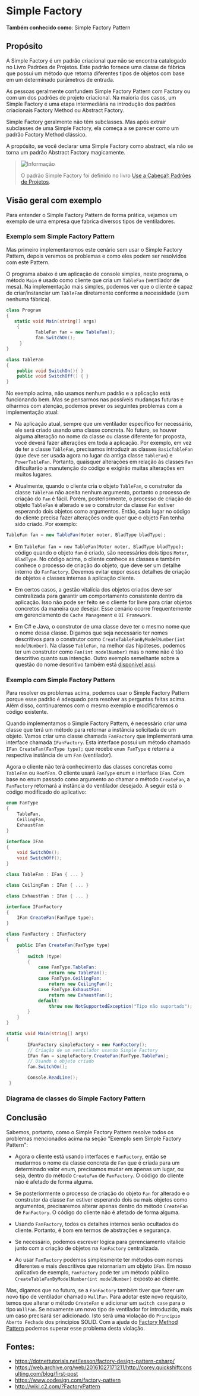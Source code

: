 # Simple Factory

**Também conhecido como**: Simple Factory Pattern


## Propósito

A Simple Factory é um padrão criacional que não se encontra catalogado no Livro Padrões de Projetos. 
Este padrão fornece uma classe de fábrica que possui um método que retorna diferentes tipos de objetos com base em um determinado parâmetros de entrada.

As pessoas geralmente confundem Simple Factory Pattern com Factory ou com um dos padrões de projeto criacional. 
Na maioria dos casos, um Simple Factory é uma etapa intermediária na introdução dos padrões criacionais Factory Method ou Abstract Factory.

Simple Factory geralmente não têm subclasses. Mas após extrair subclasses de uma Simple Factory, ela começa a se parecer como um padrão Factory Method clássico.

A propósito, se você declarar uma Simple Factory como abstract, ela não se torna um padrão Abstract Factory magicamente.

> <picture>
>   <source media="(prefers-color-scheme: light)" srcset="https://raw.githubusercontent.com/Mqxx/GitHub-Markdown/main/blockquotes/badge/light-theme/note.svg">
>   <img alt="Informação" src="https://raw.githubusercontent.com/Mqxx/GitHub-Markdown/main/blockquotes/badge/dark-theme/note.svg">
> </picture>
>
> O padrão Simple Factory foi definido no livro [Use a Cabeça!: Padrões de Projetos](https://www.amazon.com.br/-/dp/8576081741/).


## Visão geral com exemplo

Para entender o Simple Factory Pattern de forma prática, vejamos um exemplo de uma empresa que fabrica diversos tipos de ventiladores.


### Exemplo sem Simple Factory Pattern

Mas primeiro implementaremos este cenário sem usar o Simple Factory Pattern, depois veremos os problemas e como eles podem ser resolvidos com este Pattern.

O programa abaixo é um aplicação de console simples, neste programa, o método `Main` é usado como cliente que cria um `TableFan` (ventilador de mesa). Na implementação mais simples, podemos ver que o cliente é capaz de criar/instanciar um `TableFan` diretamente conforme a necessidade (sem nenhuma fábrica).

```csharp
class Program
{
   static void Main(string[] args)
    {
           TableFan fan = new TableFan();
           fan.SwitchOn();
     }
}

class TableFan 
{ 
    public void SwitchOn(){ }
    public void SwitchOff() { }
}
```


No exemplo acima, não usamos nenhum padrão e a aplicação está funcionando bem. Mas se pensarmos nas possíveis mudanças futuras e olharmos com atenção, podemos prever os seguintes problemas com a implementação atual:

- Na aplicação atual, sempre que um ventilador específico for necessário, ele será criado usando uma classe concreta. No futuro, se houver alguma alteração no nome da classe ou classe diferente for proposta, você deverá fazer alterações em toda a aplicação. Por exemplo, em vez de ter a classe `TableFan`, precisamos introduzir as classes `BasicTableFan` (que deve ser usada agora no lugar da antiga classe `TableFan`) e `PowerTableFan`. Portanto, quaisquer alterações em relação às classes `Fan` dificultarão a manutenção do código e exigirão muitas alterações em muitos lugares.
 
- Atualmente, quando o cliente cria o objeto `TableFan`, o construtor da classe `TableFan` não aceita nenhum argumento, portanto o processo de criação do `Fan` é fácil. Porém, posteriormente, o processo de criação do objeto `TableFan` é alterado e se o construtor da classe `Fan` estiver esperando dois objetos como argumentos. Então, cada lugar no código do cliente precisa fazer alterações onde quer que o objeto Fan tenha sido criado. Por exemplo:

```csharp
TableFan fan = new TableFan(Moter moter, BladType bladType);
```

- Em `TableFan fan = new TableFan(Moter moter, BladType bladType);` código quando o objeto `fan` é criado, são necessários dois tipos `Moter`, `BladType`. No código acima, o cliente conhece as classes e também conhece o processo de criação do objeto, que deve ser um detalhe interno do `FanFactory`. Devemos evitar expor esses detalhes de criação de objetos e classes internas à aplicação cliente.
 
- Em certos casos, a gestão vitalícia dos objetos criados deve ser centralizada para garantir um comportamento consistente dentro da aplicação. Isso não pode ser feito se o cliente for livre para criar objetos concretos da maneira que desejar. Esse cenário ocorre frequentemente em gerenciamento de `Cache Management` e `DI Framework`.

- Em C# e Java, o construtor de uma classe deve ter o mesmo nome que o nome dessa classe. Digamos que seja necessário ter nomes descritivos para o construtor como `CreateTableFanByModelNumber(int modelNumber)`. Na classe `TableFan`, na melhor das hipóteses, podemos ter um construtor como `Fan(int modelNumber)` mas o nome não é tão descritivo quanto sua intenção. Outro exemplo semelhante sobre a questão do nome descritivo também está [disponível aqui](https://pt.wikipedia.org/wiki/F%C3%A1brica_(programa%C3%A7%C3%A3o_orientada_a_objetos)#Nomes_descritivos).


### Exemplo com Simple Factory Pattern

Para resolver os problemas acima, podemos usar o Simple Factory Pattern porque esse padrão é adequado para resolver as perguntas feitas acima. Além disso, continuaremos com o mesmo exemplo e modificaremos o código existente.

Quando implementamos o Simple Factory Pattern, é necessário criar uma classe que terá um método para retornar a instância solicitada de um objeto. Vamos criar uma classe chamada `FanFactory` que implementará uma interface chamada `IFanFactory`. Esta interface possui um método chamado `IFan CreateFan(FanType type);` que recebe `enum FanType` e retorna a respectiva instância de um `Fan` (ventilador).

Agora o cliente não terá conhecimento das classes concretas como `TableFan` ou `RoofFan`. O cliente usará `FanType` enum e interface `IFan`. Com base no enum passado como argumento ao chamar o método `CreateFan`, a `FanFactory` retornará a instância do ventilador desejado. A seguir está o código modificado do aplicativo:

```csharp
enum FanType
{
    TableFan,
    CeilingFan,
    ExhaustFan
}

interface IFan
{
    void SwitchOn();
    void SwitchOff();
}

class TableFan : IFan { ... }

class CeilingFan : IFan { ... }

class ExhaustFan : IFan { ... }

interface IFanFactory
{
    IFan CreateFan(FanType type);
}

class FanFactory : IFanFactory
{
    public IFan CreateFan(FanType type)
    {
        switch (type)
        {
            case FanType.TableFan:
                return new TableFan();
            case FanType.CeilingFan:
                return new CeilingFan();
            case FanType.ExhaustFan:
                return new ExhaustFan();
            default:
                throw new NotSupportedException("Tipo não suportado");
        }
    }
}

static void Main(string[] args)
{
        IFanFactory simpleFactory = new FanFactory();
        // Criação de um ventilador usando Simple Factory
        IFan fan = simpleFactory.CreateFan(FanType.TableFan);
        // Usando o objeto criado
        fan.SwitchOn();

        Console.ReadLine();
 }
```

### Diagrama de classes do Simple Factory Pattern


## Conclusão

Sabemos, portanto, como o Simple Factory Pattern resolve todos os problemas mencionados acima na seção "Exemplo sem Simple Factory Pattern":

- Agora o cliente está usando interfaces e `FanFactory`, então se mudarmos o nome da classe concreta de `Fan` que é criada para um determinado valor enum, precisamos mudar em apenas um lugar, ou seja, dentro do método `CreateFan` de `FanFactory`. O código do cliente não é afetado de forma alguma.
 
- Se posteriormente o processo de criação do objeto `Fan` for alterado e o construtor da classe `Fan` estiver esperando dois ou mais objetos como argumentos, precisaremos alterar apenas dentro do método `CreateFan` de `FanFactory`. O código do cliente não é afetado de forma alguma.
 
- Usando `FanFactory`, todos os detalhes internos serão ocultados do cliente. Portanto, é bom em termos de abstrações e segurança.
 
- Se necessário, podemos escrever lógica para gerenciamento vitalício junto com a criação de objetos na `FanFactory` centralizada.
 
- Ao usar `FanFactory` podemos simplesmente ter métodos com nomes diferentes e mais descritivos que retornariam um objeto `IFan`. Em nosso aplicativo de exemplo, `FanFactory` pode ter um método público `CreateTableFanByModelNumber(int modelNumber)` exposto ao cliente.


Mas, digamos que no futuro, se a `FanFactory` também tiver que fazer um novo tipo de ventilador chamado `WallFan`. Para adotar este novo requisito, temos que alterar o método `CreateFan` e adicionar um `switch case` para o tipo `WallFan`. Se novamente um novo tipo de ventilador for introduzido, mais um caso precisará ser adicionado. Isto será uma violação do `Princípio Aberto Fechado` dos princípios SOLID. Com a ajuda do [Factory Method Pattern]() podemos superar esse problema desta violação.


## Fontes:

- https://dotnettutorials.net/lesson/factory-design-pattern-csharp/
- https://web.archive.org/web/20161027171211/http://corey.quickshiftconsulting.com/blog/first-post
- https://www.oodesign.com/factory-pattern
- http://wiki.c2.com/?FactoryPattern